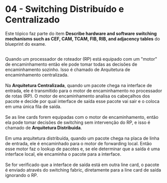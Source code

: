# 04 - Switching Distribuído e Centralizado

Este tópico faz parte do item **Describe hardware and software switching mechanisms such as CEF, CAM, TCAM, FIB, RIB, and adjacency tables** do blueprint do exame. <br></br>

Quando um processador de roteador (RP) está equipado com um "motor" de encaminhamento então ele pode tomar todas as decisões de encaminhamento sozinho. Isso é chamado de Arquitetura de encaminhamento centralizada. <br></br>
Na **Arquitetura Centralizada**, quando um pacote chega na interface de entrada, ele é transmitido para o motor de encaminhamento no processador de rotas (RP). O motor de encaminhamento analisa os cabeçalhos dos pacote e decide por qual interface de saída esse pacote vai sair e o coloca em uma única fila de saída. <br></br>
Se as line cards forem equipadas com o motor de encaminhamento, então ela pode tomar decisões de switching sem intervenção do RP, e isso é chamado de **Arquitetura Distribuida**. <br></br>
Em uma arquitetura distribuída, quando um pacote chega na placa de linha de entrada, ele é encaminhado para o motor de forwarding local. Então esse motor faz o lookup de pacotes e, se ele determinar que a saída é uma interface local, ele encaminha o pacote para a interface. <br></br>
Se for verificado que a interface de saída está em outra line card, o pacote é enviado através do switching fabric, diretamente para a line card de saída ignorando o RP. <br></br>
